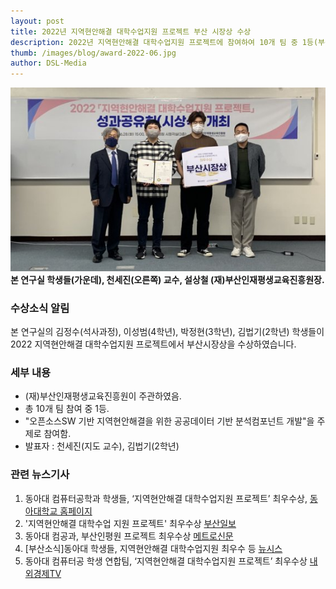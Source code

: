```yaml
---
layout: post 
title: 2022년 지역현안해결 대학수업지원 프로젝트 부산 시장상 수상
description: 2022년 지역현안해결 대학수업지원 프로젝트에 참여하여 10개 팀 중 1등(부산시장상)을 하였다.
thumb: /images/blog/award-2022-06.jpg
author: DSL-Media
---
```

![지역현안](/images/blog/award-2022-06.jpg)  
**본 연구실 학생들(가운데), 천세진(오른쪽) 교수, 설상철 (재)부산인재평생교육진흥원장.**

### 수상소식 알림

본 연구실의 김정수(석사과정), 이성범(4학년), 박정현(3학년), 김법기(2학년) 학생들이 2022 지역현안해결 대학수업지원 프로젝트에서 부산시장상을 수상하였습니다.

### 세부 내용

- (재)부산인재평생교육진흥원이 주관하였음.
- 총 10개 팀 참여 중 1등.
- "오픈소스SW 기반 지역현안해결을 위한 공공데이터 기반 분석컴포넌트 개발"을 주제로 참여함.
- 발표자 : 천세진(지도 교수), 김법기(2학년) 

### 관련 뉴스기사

1. 동아대 컴퓨터공학과 학생들, ‘지역현안해결 대학수업지원 프로젝트’ 최우수상, [동아대학교 홈페이지](https://www.donga.ac.kr/gzSub_001007001.aspx)
2. '지역현안해결 대학수업 지원 프로젝트' 최우수상 [부산일보](https://www.busan.com/view/busan/view.php?code=2022080215575171474)
3. 동아대 컴공과, 부산인평원 프로젝트 최우수상 [메트로신문](https://www.metroseoul.co.kr/article/20220802500239)
4. [부산소식]동아대 학생들, 지역현안해결 대학수업지원 최우수 등 [뉴시스](https://newsis.com/view/?id=NISX20220802_0001965248&cID=10899&pID=10800)
5. 동아대 컴퓨터공 학생 연합팀, ‘지역현안해결 대학수업지원 프로젝트’ 최우수상 [내외경제TV](https://www.nbntv.co.kr/news/articleView.html?idxno=986168)
